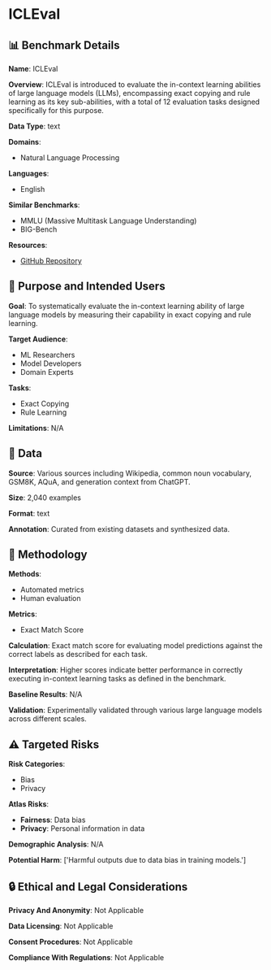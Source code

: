 # ICLEval

## 📊 Benchmark Details

**Name**: ICLEval

**Overview**: ICLEval is introduced to evaluate the in-context learning abilities of large language models (LLMs), encompassing exact copying and rule learning as its key sub-abilities, with a total of 12 evaluation tasks designed specifically for this purpose.

**Data Type**: text

**Domains**:
- Natural Language Processing

**Languages**:
- English

**Similar Benchmarks**:
- MMLU (Massive Multitask Language Understanding)
- BIG-Bench

**Resources**:
- [GitHub Repository](https://github.com/RUCBM/ICLEval)

## 🎯 Purpose and Intended Users

**Goal**: To systematically evaluate the in-context learning ability of large language models by measuring their capability in exact copying and rule learning.

**Target Audience**:
- ML Researchers
- Model Developers
- Domain Experts

**Tasks**:
- Exact Copying
- Rule Learning

**Limitations**: N/A

## 💾 Data

**Source**: Various sources including Wikipedia, common noun vocabulary, GSM8K, AQuA, and generation context from ChatGPT.

**Size**: 2,040 examples

**Format**: text

**Annotation**: Curated from existing datasets and synthesized data.

## 🔬 Methodology

**Methods**:
- Automated metrics
- Human evaluation

**Metrics**:
- Exact Match Score

**Calculation**: Exact match score for evaluating model predictions against the correct labels as described for each task.

**Interpretation**: Higher scores indicate better performance in correctly executing in-context learning tasks as defined in the benchmark.

**Baseline Results**: N/A

**Validation**: Experimentally validated through various large language models across different scales.

## ⚠️ Targeted Risks

**Risk Categories**:
- Bias
- Privacy

**Atlas Risks**:
- **Fairness**: Data bias
- **Privacy**: Personal information in data

**Demographic Analysis**: N/A

**Potential Harm**: ['Harmful outputs due to data bias in training models.']

## 🔒 Ethical and Legal Considerations

**Privacy And Anonymity**: Not Applicable

**Data Licensing**: Not Applicable

**Consent Procedures**: Not Applicable

**Compliance With Regulations**: Not Applicable
